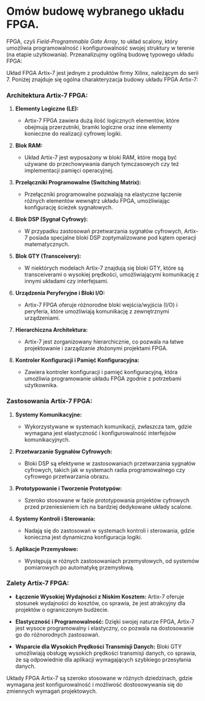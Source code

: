 # Omów budowę wybranego układu FPGA.

FPGA, czyli *Field-Programmable Gate Array*, to układ scalony, który umożliwia programowalność i konfigurowalność swojej struktury w terenie (na etapie użytkowania). Przeanalizujmy ogólną budowę typowego układu FPGA:

Układ FPGA Artix-7 jest jednym z produktów firmy Xilinx, należącym do serii 7. Poniżej znajduje się ogólna charakteryzacja budowy układu FPGA Artix-7:

### Architektura Artix-7 FPGA:

1. **Elementy Logiczne (LE):**
   - Artix-7 FPGA zawiera dużą ilość logicznych elementów, które obejmują przerzutniki, bramki logiczne oraz inne elementy konieczne do realizacji cyfrowej logiki.

2. **Blok RAM:**
   - Układ Artix-7 jest wyposażony w bloki RAM, które mogą być używane do przechowywania danych tymczasowych czy też implementacji pamięci operacyjnej.

3. **Przełączniki Programowalne (Switching Matrix):**
   - Przełączniki programowalne pozwalają na elastyczne łączenie różnych elementów wewnątrz układu FPGA, umożliwiając konfigurację ścieżek sygnałowych.

4. **Blok DSP (Sygnał Cyfrowy):**
   - W przypadku zastosowań przetwarzania sygnałów cyfrowych, Artix-7 posiada specjalne bloki DSP zoptymalizowane pod kątem operacji matematycznych.

5. **Blok GTY (Transceivery):**
   - W niektórych modelach Artix-7 znajdują się bloki GTY, które są transceiverami o wysokiej prędkości, umożliwiającymi komunikację z innymi układami czy interfejsami.

6. **Urządzenia Peryferyjne i Bloki I/O:**
   - Artix-7 FPGA oferuje różnorodne bloki wejścia/wyjścia (I/O) i peryferia, które umożliwiają komunikację z zewnętrznymi urządzeniami.

7. **Hierarchiczna Architektura:**
   - Artix-7 jest zorganizowany hierarchicznie, co pozwala na łatwe projektowanie i zarządzanie złożonymi projektami FPGA.

8. **Kontroler Konfiguracji i Pamięć Konfiguracyjna:**
   - Zawiera kontroler konfiguracji i pamięć konfiguracyjną, która umożliwia programowanie układu FPGA zgodnie z potrzebami użytkownika.

### Zastosowania Artix-7 FPGA:

1. **Systemy Komunikacyjne:**
   - Wykorzystywane w systemach komunikacji, zwłaszcza tam, gdzie wymagana jest elastyczność i konfigurowalność interfejsów komunikacyjnych.

2. **Przetwarzanie Sygnałów Cyfrowych:**
   - Bloki DSP są efektywne w zastosowaniach przetwarzania sygnałów cyfrowych, takich jak w systemach radia programowalnego czy cyfrowego przetwarzania obrazu.

3. **Prototypowanie i Tworzenie Prototypów:**
   - Szeroko stosowane w fazie prototypowania projektów cyfrowych przed przeniesieniem ich na bardziej dedykowane układy scalone.

4. **Systemy Kontroli i Sterowania:**
   - Nadają się do zastosowań w systemach kontroli i sterowania, gdzie konieczna jest dynamiczna konfiguracja logiki.

5. **Aplikacje Przemysłowe:**
   - Występują w różnych zastosowaniach przemysłowych, od systemów pomiarowych po automatykę przemysłową.

### Zalety Artix-7 FPGA:

- **Łączenie Wysokiej Wydajności z Niskim Kosztem:**
  Artix-7 oferuje stosunek wydajności do kosztów, co sprawia, że jest atrakcyjny dla projektów o ograniczonym budżecie.

- **Elastyczność i Programowalność:**
  Dzięki swojej naturze FPGA, Artix-7 jest wysoce programowalny i elastyczny, co pozwala na dostosowanie go do różnorodnych zastosowań.

- **Wsparcie dla Wysokich Prędkości Transmisji Danych:**
  Bloki GTY umożliwiają obsługę wysokich prędkości transmisji danych, co sprawia, że są odpowiednie dla aplikacji wymagających szybkiego przesyłania danych.

Układy FPGA Artix-7 są szeroko stosowane w różnych dziedzinach, gdzie wymagana jest konfigurowalność i możliwość dostosowywania się do zmiennych wymagań projektowych.